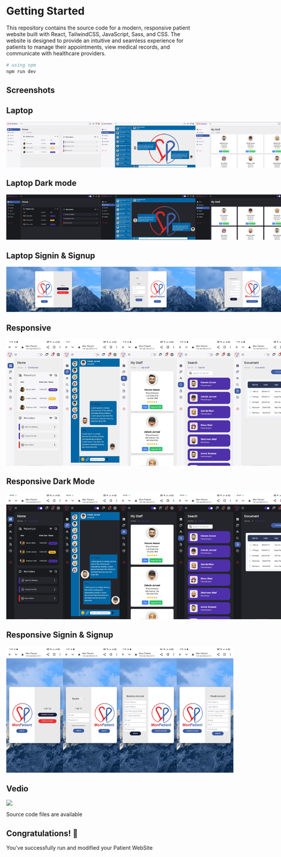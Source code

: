 # Getting Started

This repository contains the source code for a modern, responsive patient website built with React, TailwindCSS, JavaScript, Sass, and CSS. The website is designed to provide an intuitive and seamless experience for patients to manage their appointments, view medical records, and communicate with healthcare providers.

```bash
# using npm
npm run dev
```

## Screenshots
## Laptop
<div style="display: flex; flex-direction: 'row';">
<img src="./screenshot/1.png" width=50%>
<img src="./screenshot/2.png" width=50%>
<img src="./screenshot/3.png" width=50%>
<img src="./screenshot/4.png" width=50%>
<img src="./screenshot/5.png" width=50%>
<img src="./screenshot/6.png" width=50%>
</div>

## Laptop Dark mode
<div style="display: flex; flex-direction: 'row';">
<img src="./screenshot/d1.png" width=50%>
<img src="./screenshot/d2.png" width=50%>
<img src="./screenshot/d3.png" width=50%>
<img src="./screenshot/d4.png" width=50%>
<img src="./screenshot/d5.png" width=50%>
<img src="./screenshot/d6.png" width=50%>
</div>

## Laptop Signin & Signup
<div style="display: flex; flex-direction: 'row';">
<img src="./screenshot/s1.png" width=50%>
<img src="./screenshot/s2.png" width=50%>
<img src="./screenshot/r1.png" width=50%>
<img src="./screenshot/r2.png" width=50%>
</div>

## Responsive
<div style="display: flex; flex-direction: 'row';">
<img src="./screenshot/m1.jpg" width=30%>
<img src="./screenshot/m2.jpg" width=30%>
<img src="./screenshot/m3.jpg" width=30%>
<img src="./screenshot/m4.jpg" width=30%>
<img src="./screenshot/m5.jpg" width=30%>
<img src="./screenshot/m6.jpg" width=30%>
</div>

## Responsive Dark Mode
<div style="display: flex; flex-direction: 'row';">
<img src="./screenshot/md1.jpg" width=30%>
<img src="./screenshot/md2.jpg" width=30%>
<img src="./screenshot/md3.jpg" width=30%>
<img src="./screenshot/md4.jpg" width=30%>
<img src="./screenshot/md5.jpg" width=30%>
<img src="./screenshot/md6.jpg" width=30%>
</div>

## Responsive Signin & Signup
<div style="display: flex; flex-direction: 'row';">
<img src="./screenshot/ms1.jpg" width=30%>
<img src="./screenshot/ms2.jpg" width=30%>
<img src="./screenshot/mr1.jpg" width=30%>
<img src="./screenshot/mr2.jpg" width=30%>
</div>

## Vedio
<div style="display: flex; flex-direction: 'row';">
<img src="./screenshot/vedio.mp4" width=30%>
</div>

Source code files are available

## Congratulations! :tada:

You've successfully run and modified your Patient WebSite